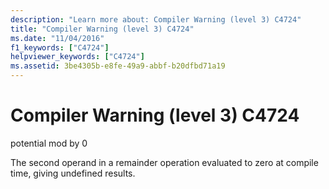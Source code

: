 ```yaml
---
description: "Learn more about: Compiler Warning (level 3) C4724"
title: "Compiler Warning (level 3) C4724"
ms.date: "11/04/2016"
f1_keywords: ["C4724"]
helpviewer_keywords: ["C4724"]
ms.assetid: 3be4305b-e8fe-49a9-abbf-b20dfbd71a19
---
```

# Compiler Warning (level 3) C4724

potential mod by 0

The second operand in a remainder operation evaluated to zero at compile time, giving undefined results.
